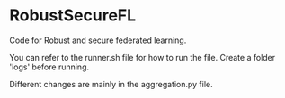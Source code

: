 # RobustSecureFL

Code for Robust and secure federated learning. 

You can refer to the runner.sh file for how to run the file. Create a folder 'logs' before running. 

Different changes are mainly in the aggregation.py file.


